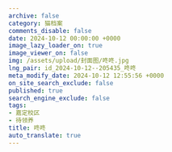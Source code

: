 ```yaml
---
archive: false
category: 猫档案
comments_disable: false
date: 2024-10-12 00:00:00 +0000
image_lazy_loader_on: true
image_viewer_on: false
img: /assets/upload/封面图/咚咚.jpg
lng_pair: id_2024-10-12--205435_咚咚
meta_modify_date: 2024-10-12 12:55:56 +0000
on_site_search_exclude: false
published: true
search_engine_exclude: false
tags:
- 嘉定校区
- 待领养
title: 咚咚
auto_translate: true
---
```

